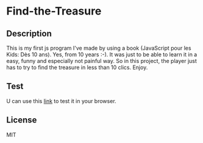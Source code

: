 # Find-the-Treasure

## Description
This is my first js program I've made by using a book (JavaScript pour les Kids: Dès 10 ans). Yes, from 10 years :-). It was just to be able to learn it in a easy, funny and especially not painful way. So in this project, the player just has to try to find the treasure in less than 10 clics. Enjoy.

## Test
U can use this [link](https://codepen.io/junior-lukusa/pen/PvYOrW) to test it in your browser.
## License
MIT

